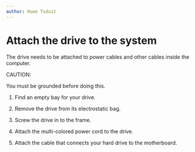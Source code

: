 ```yaml
---
author: Howe Tuduit
---
```


# Attach the drive to the system

The drive needs to be attached to power cables and other cables inside the computer.

CAUTION:

You must be grounded before doing this.

1.  Find an empty bay for your drive.

2.  Remove the drive from its electrostatic bag.

3.  Screw the drive in to the frame.

4.  Attach the multi-colored power cord to the drive.

5.  Attach the cable that connects your hard drive to the motherboard.



